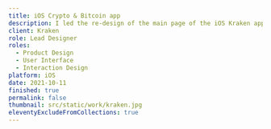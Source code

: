 ```yaml
---
title: iOS Crypto & Bitcoin app
description: I led the re-design of the main page of the iOS Kraken app, a leader in Europe's Bitcoin trading platform.
client: Kraken
role: Lead Designer
roles:
  - Product Design
  - User Interface
  - Interaction Design
platform: iOS
date: 2021-10-11
finished: true
permalink: false
thumbnail: src/static/work/kraken.jpg
eleventyExcludeFromCollections: true
---
```

